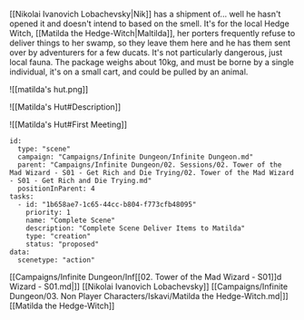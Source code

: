 [[Nikolai Ivanovich Lobachevsky|Nik]] has a shipment of... well he hasn't opened it and doesn't intend to based on the smell. It's for the local Hedge Witch, [[Matilda the Hedge-Witch|Maltilda]], her porters frequently refuse to deliver things to her swamp, so they leave them here and he has them sent over by adventurers for a few ducats. It's not particularly dangerous, just local fauna. The package weighs about 10kg, and must be borne by a single individual, it's on a small cart, and could be pulled by an animal.

![[matilda's hut.png]]

![[Matilda's Hut#Description]]

![[Matilda's Hut#First Meeting]]


```RpgManager4
id: 
  type: "scene"
  campaign: "Campaigns/Infinite Dungeon/Infinite Dungeon.md"
  parent: "Campaigns/Infinite Dungeon/02. Sessions/02. Tower of the Mad Wizard - S01 - Get Rich and Die Trying/02. Tower of the Mad Wizard - S01 - Get Rich and Die Trying.md"
  positionInParent: 4
tasks: 
  - id: "1b658ae7-1c65-44cc-b804-f773cfb48095"
    priority: 1
    name: "Complete Scene"
    description: "Complete Scene Deliver Items to Matilda"
    type: "creation"
    status: "proposed"
data: 
  scenetype: "action"
```

[[Campaigns/Infinite Dungeon/Inf[[02. Tower of the Mad Wizard - S01]]d Wizard - S01.md|]]
[[Nikolai Ivanovich Lobachevsky]]
[[Campaigns/Infinite Dungeon/03. Non Player Characters/Iskavi/Matilda the Hedge-Witch.md|]]
[[Matilda the Hedge-Witch]]